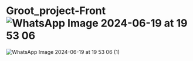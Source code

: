 # Groot_project-Front![WhatsApp Image 2024-06-19 at 19 53 06](https://github.com/clauanher/Groot_project-Front/assets/159185792/e09010a6-5e1a-4a2d-b205-fcc802cedbe4)
![WhatsApp Image 2024-06-19 at 19 53 06 (1)](https://github.com/clauanher/Groot_project-Front/assets/159185792/ec5863aa-6d18-4129-a425-9f0ec8d7145f)
